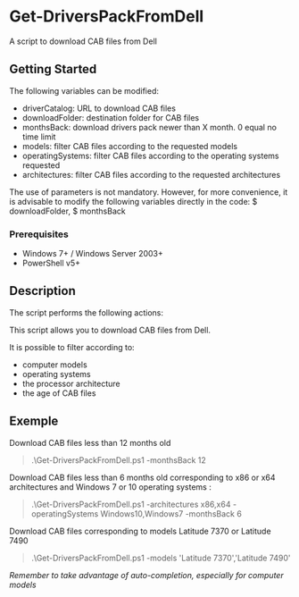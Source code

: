 # Get-DriversPackFromDell

A script to download CAB files from Dell

## Getting Started

The following variables can be modified:
* driverCatalog: URL to download CAB files
* downloadFolder: destination folder for CAB files
* monthsBack: download drivers pack newer than X month. 0 equal no time limit
* models: filter CAB files according to the requested models
* operatingSystems: filter CAB files according to the operating systems requested
* architectures: filter CAB files according to the requested architectures

The use of parameters is not mandatory. 
However, for more convenience, it is advisable to modify the following variables directly in the code: $ downloadFolder, $ monthsBack

### Prerequisites

* Windows 7+ / Windows Server 2003+
* PowerShell v5+

## Description

The script performs the following actions:

This script allows you to download CAB files from Dell.

It is possible to filter according to:
* computer models
* operating systems
* the processor architecture
* the age of CAB files

## Exemple

Download CAB files less than 12 months old
> .\Get-DriversPackFromDell.ps1 -monthsBack 12

Download CAB files less than 6 months old corresponding to x86 or x64 architectures and Windows 7 or 10 operating systems :
> .\Get-DriversPackFromDell.ps1 -architectures x86,x64 -operatingSystems Windows10,Windows7 -monthsBack 6

Download CAB files corresponding to models Latitude 7370 or Latitude 7490
> .\Get-DriversPackFromDell.ps1 -models 'Latitude 7370','Latitude 7490'

*Remember to take advantage of auto-completion, especially for computer models*
